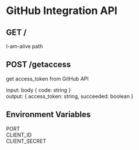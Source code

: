 # GitHub Integration API
  
## GET /
I-am-alive path 

## POST /getaccess
get access_token from GitHub API   

input: body { code: string }  
output: { access_token: string, succeeded: boolean }

## Environment Variables
PORT  
CLIENT_ID  
CLIENT_SECRET
